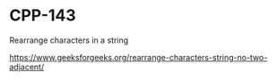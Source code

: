 # CPP-143
Rearrange characters in a string


https://www.geeksforgeeks.org/rearrange-characters-string-no-two-adjacent/
